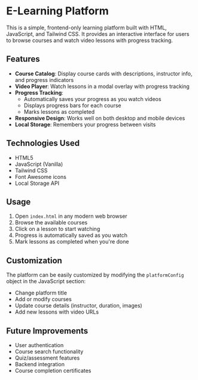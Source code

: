 # E-Learning Platform

This is a simple, frontend-only learning platform built with HTML, JavaScript, and Tailwind CSS. It provides an interactive interface for users to browse courses and watch video lessons with progress tracking.

## Features

- **Course Catalog**: Display course cards with descriptions, instructor info, and progress indicators
- **Video Player**: Watch lessons in a modal overlay with progress tracking
- **Progress Tracking**: 
  - Automatically saves your progress as you watch videos
  - Displays progress bars for each course
  - Marks lessons as completed
- **Responsive Design**: Works well on both desktop and mobile devices
- **Local Storage**: Remembers your progress between visits

## Technologies Used

- HTML5
- JavaScript (Vanilla)
- Tailwind CSS
- Font Awesome icons
- Local Storage API

## Usage

1. Open `index.html` in any modern web browser
2. Browse the available courses
3. Click on a lesson to start watching
4. Progress is automatically saved as you watch
5. Mark lessons as completed when you're done

## Customization

The platform can be easily customized by modifying the `platformConfig` object in the JavaScript section:

- Change platform title
- Add or modify courses
- Update course details (instructor, duration, images)
- Add new lessons with video URLs

## Future Improvements

- User authentication
- Course search functionality
- Quiz/assessment features
- Backend integration
- Course completion certificates